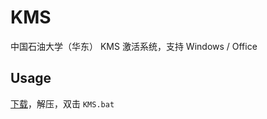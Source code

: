 # KMS

中国石油大学（华东） KMS 激活系统，支持 Windows / Office

## Usage

[下载](https://github.com/UPCUnofficial/KMS/archive/master.zip)，解压，双击 `KMS.bat`
